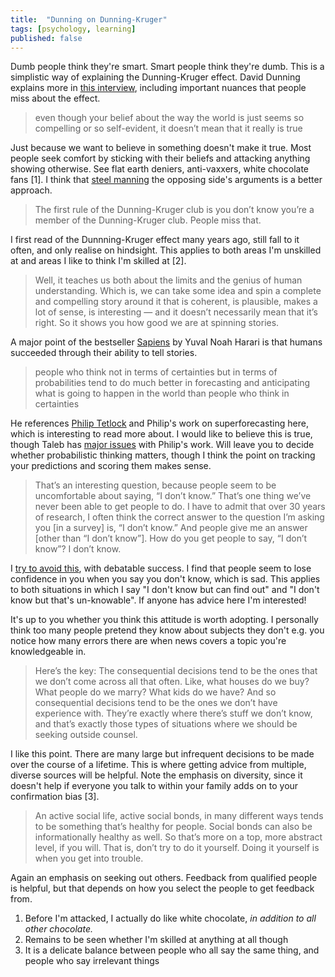 ```yaml
---
title:  "Dunning on Dunning-Kruger"
tags: [psychology, learning]
published: false
---
```


Dumb people think they're smart. Smart people think they're dumb. This is a simplistic way of explaining the Dunning-Kruger effect.  David Dunning explains more in [this interview](https://www.vox.com/science-and-health/2019/1/31/18200497/dunning-kruger-effect-explained-trump "Dunning on Dunning-Kruger"), including important nuances that people miss about the effect. 

> even though your belief about the way the world is just seems so compelling or so self-evident, it doesn’t mean that it really is true

Just because we want to believe in something doesn't make it true. Most people seek comfort by sticking with their beliefs and attacking anything showing otherwise. See flat earth deniers, anti-vaxxers, white chocolate fans [1]. I think that [steel manning](https://medium.com/@zacharyforget/i-dont-know-if-you-ve-heard-ryan-holiday-talk-about-peter-thiel-s-steel-man-argument-44b151a09524 "Steel Man argument") the opposing side's arguments is a better approach.

> The first rule of the Dunning-Kruger club is you don’t know you’re a member of the Dunning-Kruger club. People miss that.

I first read of the Dunnning-Kruger effect many years ago, still fall to it often, and only realise on hindsight. This applies to both areas I'm unskilled at and areas I like to think I'm skilled at [2].  

> Well, it teaches us both about the limits and the genius of human understanding. Which is, we can take some idea and spin a complete and compelling story around it that is coherent, is plausible, makes a lot of sense, is interesting — and it doesn’t necessarily mean that it’s right. So it shows you how good we are at spinning stories.

A major point of the bestseller [Sapiens](https://www.ynharari.com/book/sapiens/ "Sapiens") by Yuval Noah Harari is that humans succeeded through their ability to tell stories. 

> people who think not in terms of certainties but in terms of probabilities tend to do much better in forecasting and anticipating what is going to happen in the world than people who think in certainties

He references [Philip Tetlock](https://www.sas.upenn.edu/tetlock/ "tetlock") and Philip's work on superforecasting here, which is interesting to read more about. I would like to believe this is true, though Taleb has [major issues](https://twitter.com/nntaleb/status/946101024258908160 "taleb on tetlock") with Philip's work. Will leave you to decide whether probabilistic thinking matters, though I think the point on tracking your predictions and scoring them makes sense.

> That’s an interesting question, because people seem to be uncomfortable about saying, “I don’t know.” That’s one thing we’ve never been able to get people to do. 
> I have to admit that over 30 years of research, I often think the correct answer to the question I’m asking you \[in a survey\] is, “I don’t know.” And people give me an answer \[other than “I don’t know”\]. 
> How do you get people to say, “I don’t know”? I don’t know.

I [try to avoid this](https://www.leonlinsx.com/about-me/ "About Me"), with debatable success. I find that people seem to lose confidence in you when you say you don't know, which is sad. This applies to both situations in which I say "I don't know but can find out" and "I don't know but that's un-knowable". If anyone has advice here I'm interested!

It's up to you whether you think this attitude is worth adopting. I personally think too many people pretend they know about subjects they don't e.g. you notice how many errors there are when news covers a topic you're knowledgeable in.   

> Here’s the key: The consequential decisions tend to be the ones that we don’t come across all that often. Like, what houses do we buy? What people do we marry? What kids do we have? And so consequential decisions tend to be the ones we don’t have experience with. They’re exactly where there’s stuff we don’t know, and that’s exactly those types of situations where we should be seeking outside counsel.

I like this point. There are many large but infrequent decisions to be made over the course of a lifetime. This is where getting advice from multiple, diverse sources will be helpful. Note the emphasis on diversity, since it doesn't help if everyone you talk to within your family adds on to your confirmation bias [3]. 

> An active social life, active social bonds, in many different ways tends to be something that’s healthy for people. Social bonds can also be informationally healthy as well. So that’s more on a top, more abstract level, if you will. That is, don’t try to do it yourself. Doing it yourself is when you get into trouble.

Again an emphasis on seeking out others. Feedback from qualified people is helpful, but that depends on how you select the people to get feedback from. 

1. Before I'm attacked, I actually do like white chocolate, *in addition to all other chocolate.* 
2. Remains to be seen whether I'm skilled at anything at all though
3. It is a delicate balance between people who all say the same thing, and people who say irrelevant things
